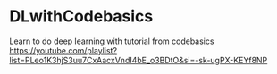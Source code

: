 # DLwithCodebasics

Learn to do deep learning with tutorial from codebasics
https://youtube.com/playlist?list=PLeo1K3hjS3uu7CxAacxVndI4bE_o3BDtO&si=-sk-ugPX-KEYf8NP
